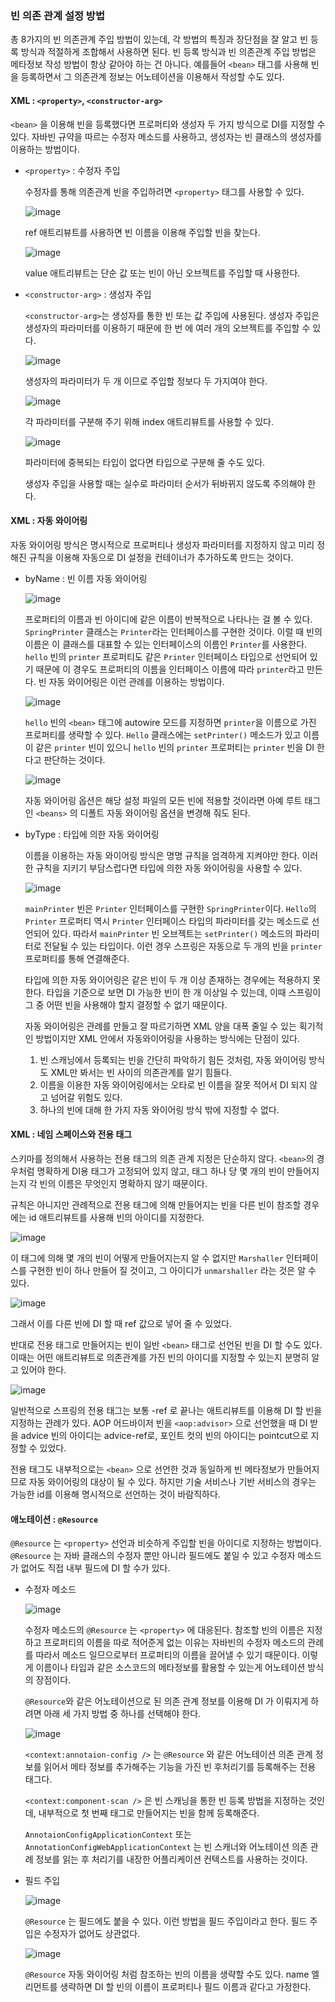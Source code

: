 ### 빈 의존 관계 설정 방법
총 8가지의 빈 의존관계 주입 방법이 있는데, 각 방법의 특징과 장단점을 잘 알고 빈 등록 방식과 적절하게 조합해서 사용하면 된다. 빈 등록 방식과 빈 의존관계 주입 방법은 메타정보 작성 방법이 항상 같아야 하는 건 아니다. 예를들어 `<bean>` 태그를 사용해 빈을 등록하면서 그 의존관계 정보는 어노테이션을 이용해서 작성할 수도 있다.

#### XML : `<property>`, `<constructor-arg>`
`<bean>` 을 이용해 빈을 등록했다면 프로퍼티와 생성자 두 가지 방식으로 DI를 지정할 수 있다. 자바빈 규약을 따르는 수정자 메소드를 사용하고, 생성자는 빈 클래스의 생성자를 이용하는 방법이다.

- `<property>` : 수정자 주입<br>

  수정자를 통해 의존관계 빈을 주입하려면 `<property>` 태그를 사용할 수 있다. <br>
  
  ![image](https://user-images.githubusercontent.com/37647995/119443744-1107c300-bd65-11eb-867d-dbf1165398a9.png)<br>

  ref 애트리뷰트를 사용하면 빈 이름을 이용해 주입할 빈을 찾는다.<br>

  ![image](https://user-images.githubusercontent.com/37647995/119443766-1c5aee80-bd65-11eb-96a2-86169ce248fc.png)<br>

  value 애트리뷰트는 단순 값 또는 빈이 아닌 오브젝트를 주입할 때 사용한다.

- `<constructor-arg>` : 생성자 주입<br>

  `<constructor-arg>`는 생성자를 통한 빈 또는 값 주입에 사용된다. 생성자 주입은 생성자의 파라미터를 이용하기 때문에 한 번 에 여러 개의 오브젝트를 주입할 수 있다. 
  
  ![image](https://user-images.githubusercontent.com/37647995/119443792-2a107400-bd65-11eb-8f58-88c8defa3f3c.png)<br>

  생성자의 파라미터가 두 개 이므로 주입할 정보다 두 가지여야 한다.<br>
  
  ![image](https://user-images.githubusercontent.com/37647995/119443811-309eeb80-bd65-11eb-9cb4-7c888899f666.png)<br>

  각 파라미터를 구분해 주기 위해 index 애트리뷰트를 사용할 수 있다.<br>

  ![image](https://user-images.githubusercontent.com/37647995/119443834-398fbd00-bd65-11eb-87b8-bdd0959f7ef1.png)<br>

  파라미터에 중복되는 타입이 없다면 타입으로 구분해 줄 수도 있다.<br>
  
  생성자 주입을 사용할 때는 실수로 파라미터 순서가 뒤바뀌지 않도록 주의해야 한다.<br>

#### XML : 자동 와이어링

자동 와이어링 방식은 명시적으로 프로퍼티나 생성자 파라미터를 지정하지 않고 미리 정해진 규칙을 이용해 자동으로 DI 설정을 컨테이너가 추가하도록 만드는 것이다.<br>

- byName : 빈 이름 자동 와이어링<br>
  
  ![image](https://user-images.githubusercontent.com/37647995/119443906-53310480-bd65-11eb-91f8-c6bc061fb18d.png)<br>

  프로퍼티의 이름과 빈 아이디에 같은 이름이 반복적으로 나타나는 걸 볼 수 있다.
  `SpringPrinter` 클래스는 `Printer`라는 인터페이스를 구현한 것이다. 이럴 때 빈의 이름은 이 클래스를 대표할 수 있는 인터페이스의 이름인 `Printer`를 사용한다. `hello` 빈의 `printer` 프로퍼티도 같은 `Printer` 인터페이스 타입으로 선언되어 있기 때문에 이 경우도 프로퍼티의 이름을 인터페이스 이름에 따라 `printer`라고 만든다. 빈 자동 와이어링은 이런 관례를 이용하는 방법이다.<br>

  ![image](https://user-images.githubusercontent.com/37647995/119443926-5b893f80-bd65-11eb-9895-70817172fda7.png)<br>

  `hello` 빈의 `<bean>` 태그에 autowire 모드를 지정하면 `printer`을 이름으로 가진 프로퍼티를 생략할 수 있다. `Hello` 클래스에는 `setPrinter()` 메소드가 있고 이름이 같은 `printer` 빈이 있으니 `hello` 빈의 `printer` 프로퍼티는 `printer` 빈을 DI 한다고 판단하는 것이다.<br>

  ![image](https://user-images.githubusercontent.com/37647995/119443934-60e68a00-bd65-11eb-910d-7acfb8b691a7.png)<br>

  자동 와이어링 옵션은 해당 설정 파일의 모든 빈에 적용할 것이라면 아예 루트 태그인 `<beans>` 의 디폴트 자동 와이어링 옵션을 변경해 줘도 된다.<br>

- byType : 타입에 의한 자동 와이어링<br>

  이름을 이용하는 자동 와이어링 방식은 명명 규칙을 엄격하게 지켜야만 한다. 이러한 규칙을 지키기 부담스럽다면 타입에 의한 자동 와이어링을 사용할 수 있다.<br>

  ![image](https://user-images.githubusercontent.com/37647995/119443961-6cd24c00-bd65-11eb-8777-63727685340a.png)<br>

  `mainPrinter` 빈은 `Printer` 인터페이스를 구현한 `SpringPrinter`이다. `Hello`의 `Printer` 프로퍼티 역시 `Printer` 인터페이스 타입의 파라미터를 갖는 메소드로 선언되어 있다. 따라서 `mainPrinter` 빈 오브젝트는 `setPrinter()` 메소드의 파라미터로 전달될 수 있는 타입이다. 이런 경우 스프링은 자동으로 두 개의 빈을 `printer` 프로퍼티를 통해 연결해준다.<br>

  타입에 의한 자동 와이어링은 같은 빈이 두 개 이상 존재하는 경우에는 적용하지 못한다. 타입을 기준으로 보면 DI 가능한 빈이 한 개 이상일 수 있는데, 이때 스프링이 그 중 어떤 빈을 사용해야 할지 결정할 수 없기 때문이다. <br>

  자동 와이어링은 관례를 만들고 잘 따르기하면 XML 양을 대폭 줄일 수 있는 획기적인 방법이지만 XML 안에서 자동와이어링을 사용하는 방식에는 단점이 있다.<br>
    1. 빈 스캐닝에서 등록되는 빈을 간단히 파악하기 힘든 것처럼, 자동 와이어링 방식도 XML만 봐서는 빈 사이의 의존관계를 알기 힘들다.
    2. 이름을 이용한 자동 와이어링에서는 오타로 빈 이름을 잘못 적어서 DI 되지 않고 넘어갈 위험도 있다.
    3. 하나의 빈에 대해 한 가지 자동 와이어링 방식 밖에 지정할 수 없다.

#### XML : 네임 스페이스와 전용 태그

스키마를 정의해서 사용하는 전용 태그의 의존 관계 지정은 단순하지 않다. `<bean>`의 경우처럼 명확하게 DI용 태그가 고정되어 있지 않고, 태그 하나 당 몇 개의 빈이 만들어지는지 각 빈의 이름은 무엇인지 명확하지 않기 때문이다.<br>

규칙은 아니지만 관례적으로 전용 태그에 의해 만들어지는 빈을 다른 빈이 참조할 경우에는 id 애트리뷰트를 사용해 빈의 아이디를 지정한다.<br>

![image](https://user-images.githubusercontent.com/37647995/119443997-7eb3ef00-bd65-11eb-80d7-84eb5f487da8.png)<br>

이 태그에 의해 몇 개의 빈이 어떻게 만들어지는지 알 수 없지만 `Marshaller` 인터페이스를 구현한 빈이 하나 만들어 질 것이고, 그 아이디가 `unmarshaller` 라는 것은 알 수 있다. <br>

![image](https://user-images.githubusercontent.com/37647995/119444009-8378a300-bd65-11eb-8a9e-b690c6ee498b.png)<br>

그래서 이를 다른 빈에 DI 할 때 ref 값으로 넣어 줄 수 있었다.<br>

반대로 전용 태그로 만들어지는 빈이 일반 `<bean>` 태그로 선언된 빈을 DI 할 수도 있다. 이때는 어떤 애트리뷰트로 의존관계를 가진 빈의 아이디를 지정할 수 있는지 분명히 알고 있어야 한다.<br>

![image](https://user-images.githubusercontent.com/37647995/119444024-8a9fb100-bd65-11eb-9926-f09e8e8a9ed1.png)<br>

일반적으로 스프링의 전용 태그는 보통 -ref 로 끝나는 애트리뷰트를 이용해 DI 할 빈을 지정하는 관례가 있다. AOP 어드바이저 빈을 `<aop:advisor>` 으로 선언했을 때 DI 받을 advice 빈의 아이디는 advice-ref로, 포인트 컷의 빈의 아이디는 pointcut으로 지정할 수 있었다.<br>

전용 태그도 내부적으로는 `<bean>` 으로 선언한 것과 동일하게 빈 메타정보가 만들어지므로 자동 와이어링의 대상이 될 수 있다. 하지만 기술 서비스나 기반 서비스의 경우는 가능한 id를 이용해 명시적으로 선언하는 것이 바람직하다.<br>

#### 애노테이션 : `@Resource`

`@Resource` 는 `<property>` 선언과 비슷하게 주입할 빈을 아이디로 지정하는 방법이다. `@Resource` 는 자바 클래스의 수정자 뿐만 아니라 필드에도 붙일 수 있고 수정자 메소드가 없어도 직접 내부 필드에 DI 할 수가 있다.<br>

- 수정자 메소드<br>

  ![image](https://user-images.githubusercontent.com/37647995/119444053-97240980-bd65-11eb-9ecc-a0b4eff0caa8.png)<br>

  수정자 메소드의 `@Resource` 는 `<property>` 에 대응된다. 참조할 빈의 이름은 지정하고 프로퍼티의 이름을 따로 적어준게 없는 이유는 자바빈의 수정자 메소드의 관례를 따라서 메소드 일므으로부터 프로퍼티의 이름을 끌어낼 수 있기 때문이다. 이렇게 이름이나 타입과 같은 소스코드의 메타정보를 활용할 수 있는게 어노테이션 방식의 장점이다.<br>

  `@Resource`와 같은 어노테이션으로 된 의존 관계 정보를 이용해 DI 가 이뤄지게 하려면 아래 세 가지 방법 중 하나를 선택해야 한다.<br>

  ![image](https://user-images.githubusercontent.com/37647995/119444066-9d19ea80-bd65-11eb-90a8-38df312cc3c5.png)<br>

  `<context:annotaion-config />` 는 `@Resource` 와 같은 어노테이션 의존 관계 정보를 읽어서 메타 정보를 추가해주는 기능을 가진 빈 후처리기를 등록해주는 전용 태그다. <br>

  `<context:component-scan />` 은 빈 스캐닝을 통한 빈 등록 방법을 지정하는 것인데, 내부적으로 첫 번째 태그로 만들어지는 빈을 함께 등록해준다.<br>

  `AnnotaionConfigApplicationContext` 또는 `AnnotationConfigWebApplicationContext` 는 빈 스캐너와 어노테이션 의존 관례 정보를 읽는 후 처리기를 내장한 어플리케이션 컨텍스트를 사용하는 것이다.<br>

- 필드 주입 <br>

  ![image](https://user-images.githubusercontent.com/37647995/119444087-a5722580-bd65-11eb-8bc8-51cb9c1e1d67.png)<br>

  `@Resource` 는 필드에도 붙을 수 있다. 이런 방법을 필드 주입이라고 한다. 필드 주입은 수정자가 없어도 상관없다.<br>

  ![image](https://user-images.githubusercontent.com/37647995/119444106-ac009d00-bd65-11eb-92ad-6aad214c4dac.png)<br>

  `@Resource` 자동 와이어링 처럼 참조하는 빈의 이름을 생략할 수도 있다. name 엘리먼트를 생략하면 DI 할 빈의 이름이 프로퍼티나 필드 이름과 같다고 가정한다.<br>
